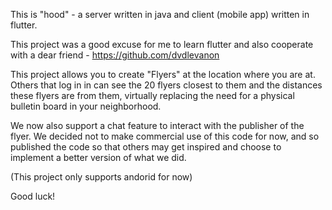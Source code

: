 This is "hood" - a server written in java and client (mobile app) written in flutter.

This project was a good excuse for me to learn flutter and also cooperate with a dear friend - https://github.com/dvdlevanon

This project allows you to create "Flyers" at the location where you are at.
Others that log in in can see the 20 flyers closest to them and the distances these flyers are from them,
virtually replacing the need for a physical bulletin board in your neighborhood.

We now also support a chat feature to interact with the publisher of the flyer.
We decided not to make commercial use of this code for now, and so published the code so that others may get inspired and choose to implement a better version of what we did.

(This project only supports andorid for now)

Good luck!
